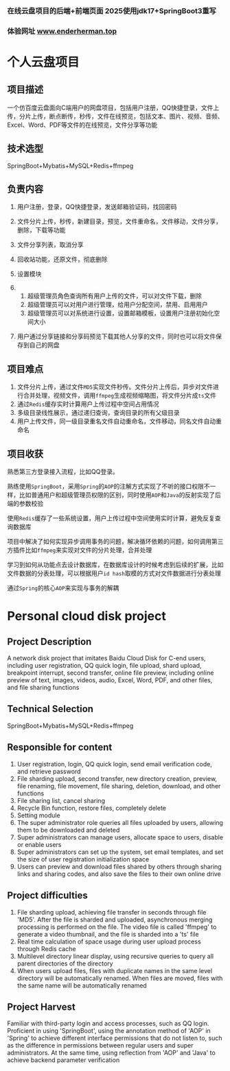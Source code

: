 ### 在线云盘项目的后端+前端页面 2025使用jdk17+SpringBoot3重写
### 体验网址 www.enderherman.top

# 个人云盘项目

## 项目描述

一个仿百度云盘面向C端用户的网盘项目，包括用户注册，QQ快捷登录，文件上传，分片上传，断点断传，秒传，文件在线预览，包括文本、图片、视频、音频、Excel、Word、PDF等文件的在线预览，文件分享等功能

## 技术选型

SpringBoot+Mybatis+MySQL+Redis+ffmpeg

## 负责内容

1. 用户注册，登录，QQ快捷登录，发送邮箱验证码，找回密码
2. 文件分片上传，秒传，新建目录，预览，文件重命名，文件移动，文件分享，删除，下载等功能
3. 文件分享列表，取消分享
4. 回收站功能，还原文件，彻底删除
5. 设置模块

1. 1. 超级管理员角色查询所有用户上传的文件，可以对文件下载，删除
   2. 超级管理员可以对用户进行管理，给用户分配空间，禁用、启用用户
   3. 超级管理员可以对系统进行设置，设置邮箱模板，设置用户注册初始化空间大小

1. 用户通过分享链接和分享码预览下载其他人分享的文件，同时也可以将文件保存到自己的网盘

## 项目难点

1. 文件分片上传，通过文件`MD5`实现文件秒传。文件分片上传后，异步对文件进行合并处理，视频文件，调用`ffmpeg`生成视频缩略图，将文件分片成`ts`文件
2. 通过`Redis`缓存实时计算用户上传过程中空间占用情况
3. 多级目录线性展示，通过递归查询，查询目录的所有父级目录
4. 用户上传文件，同一级目录重名文件自动重命名，文件移动，同名文件自动重命名

## 项目收获

熟悉第三方登录接入流程，比如QQ登录。

熟练使用`SpringBoot`，采用`Spring`的`AOP`的注解方式实现了不听的接口权限不一样，比如普通用户和超级管理员权限的区别，同时使用`AOP`和`Java`的反射实现了后端的参数校验

使用`Redis`缓存了一些系统设置，用户上传过程中空间使用实时计算，避免反复查询数据库

项目中解决了如何实现异步调用事务的问题，解决循环依赖的问题，如何调用第三方插件比如`ffmpeg`来实现对文件的分片处理，合并处理

学习到如何从功能点去设计数据库，在数据库设计的时候考虑到后续的扩展，比如文件数据的分表处理，可以根据用户`id hash`取模的方式对文件数据进行分表处理

通过`Spring`的核心`AOP`来实现与事务的解耦

# Personal cloud disk project

## Project Description

A network disk project that imitates Baidu Cloud Disk for C-end users, including user registration, QQ quick login, file upload, shard upload, breakpoint interrupt, second transfer, online file preview, including online preview of text, images, videos, audio, Excel, Word, PDF, and other files, and file sharing functions

## Technical Selection

SpringBoot+Mybatis+MySQL+Redis+ffmpeg

## Responsible for content

1. User registration, login, QQ quick login, send email verification code, and retrieve password
2. File sharding upload, second transfer, new directory creation, preview, file renaming, file movement, file sharing, deletion, download, and other functions
3. File sharing list, cancel sharing
4. Recycle Bin function, restore files, completely delete
5. Setting module
6. The super administrator role queries all files uploaded by users, allowing them to be downloaded and deleted
7. Super administrators can manage users, allocate space to users, disable or enable users
8. Super administrators can set up the system, set email templates, and set the size of user registration initialization space
9. Users can preview and download files shared by others through sharing links and sharing codes, and also save the files to their own online drive

## Project difficulties

1. File sharding upload, achieving file transfer in seconds through file 'MD5'. After the file is sharded and uploaded, asynchronous merging processing is performed on the file. The video file is called 'ffmpeg' to generate a video thumbnail, and the file is sharded into a 'ts' file
2. Real time calculation of space usage during user upload process through Redis cache
3. Multilevel directory linear display, using recursive queries to query all parent directories of the directory
4. When users upload files, files with duplicate names in the same level directory will be automatically renamed. When files are moved, files with the same name will be automatically renamed

## Project Harvest

Familiar with third-party login and access processes, such as QQ login. Proficient in using 'SpringBoot', using the annotation method of 'AOP' in 'Spring' to achieve different interface permissions that do not listen to, such as the difference in permissions between regular users and super administrators. At the same time, using reflection from 'AOP' and 'Java' to achieve backend parameter verification
